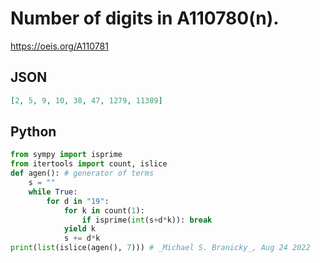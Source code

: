 # Number of digits in A110780\(n\)\.
https://oeis.org/A110781
## JSON
```JSON
[2, 5, 9, 10, 38, 47, 1279, 11389]
```
## Python
```Python
from sympy import isprime
from itertools import count, islice
def agen(): # generator of terms
    s = ""
    while True:
        for d in "19":
            for k in count(1):
                if isprime(int(s+d*k)): break
            yield k
            s += d*k
print(list(islice(agen(), 7))) # _Michael S. Branicky_, Aug 24 2022
```
